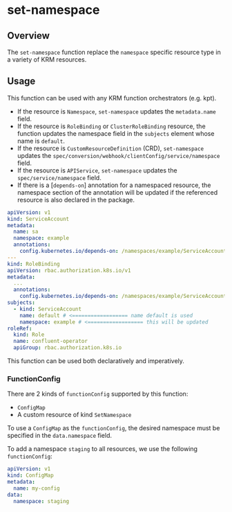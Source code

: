 # set-namespace

## Overview

<!--mdtogo:Short-->

The `set-namespace` function replace the `namespace` specific resource type in a variety
of KRM resources.

<!--mdtogo-->

<!--mdtogo:Long-->

## Usage

This function can be used with any KRM function orchestrators (e.g. kpt).

- If the resource is `Namespace`, `set-namespace` updates the `metadata.name` field.
- If the resource is `RoleBinding` or `ClusterRoleBinding` resource, the function updates 
  the namespace field in the `subjects` element whose name is `default`.
- If the resource is `CustomResourceDefinition` (CRD), `set-namespace` updates the 
  `spec/conversion/webhook/clientConfig/service/namespace` field.
- If the resource is `APIService`, `set-namespace` updates the
  `spec/service/namespace` field.
- If there is a [`depends-on`] annotation for a namespaced resource, the namespace
  section of the annotation will be updated if the referenced resource is also
  declared in the package.

```yaml
apiVersion: v1
kind: ServiceAccount
metadata:
  name: sa
  namespace: example
  annotations:
    config.kubernetes.io/depends-on: /namespaces/example/ServiceAccount/foo # <= this will NOT be updated (resource not declared)
---
kind: RoleBinding
apiVersion: rbac.authorization.k8s.io/v1
metadata:
  ...
  annotations:
    config.kubernetes.io/depends-on: /namespaces/example/ServiceAccount/sa # <== this will be updated (resource declared)
subjects:
  - kind: ServiceAccount
    name: default # <================== name default is used
    namespace: example # <================== this will be updated
roleRef:
  kind: Role
  name: confluent-operator
  apiGroup: rbac.authorization.k8s.io
```

This function can be used both declaratively and imperatively.

### FunctionConfig

There are 2 kinds of `functionConfig` supported by this function:

- `ConfigMap`
- A custom resource of kind `SetNamespace`

To use a `ConfigMap` as the `functionConfig`, the desired namespace must be
specified in the `data.namespace` field.

To add a namespace `staging` to all resources, we use the
following `functionConfig`:

```yaml
apiVersion: v1
kind: ConfigMap
metadata:
  name: my-config
data:
  namespace: staging
```

<!--mdtogo-->

[namespace]: https://kubernetes.io/docs/concepts/overview/working-with-objects/namespaces/

[depends-on]: https://kpt.dev/reference/annotations/depends-on/
